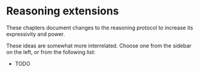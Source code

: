 # Reasoning extensions
These chapters document changes to the reasoning protocol to increase its expressivity and power.

These ideas are somewhat more interrelated. Choose one from the sidebar on the left, or from the following list:
- TODO
